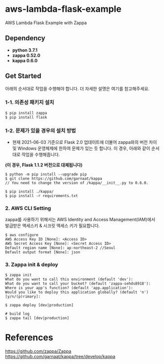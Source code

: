 # aws-lambda-flask-example
AWS Lambda Flask Example with Zappa 



## Dependency

- **python 3.7.1**
- **zappa 0.52.0**
- **kappa 0.6.0**



## Get Started

아래의 순서대로 작업을 수행해야 합니다. 더 자세한 설명은 여기를 참고해주세요.



### 1-1. 의존성 패키지 설치

```shell
$ pip install zappa
$ pip install flask
```



### 1-2. 문제가 있을 경우의 설치 방법

- 현재 2021-06-03 기준으로 Flask 2.0 업데이트에 더불어 zappa와의 버전 차이 및 Windows 운영체제에 한하여 문제가 있는 듯 합니다. 이 경우, 아래와 같이 순서대로 작업을 수행해줍니다.

**(이 경우, Flask 1.1.2 버전으로 대체됩니다)**

```shell
$ python -m pip install --upgrade pip
$ git clone https://github.com/garnaat/kappa
// You need to change the version of /kappa/__init__.py to 0.6.0.

$ pip install ./kappa/
$ pip install -r requirements.txt
```



### 2. AWS CLI Setting

zappa를 사용하기 위해서는 AWS Identity and Access Management(IAM)에서 발급받은 액세스키 & 시크릿 액세스 키가 필요합니다.
```shell
$ aws configure
AWS Access Key ID [None]: <Access ID>
AWS Secret Access Key [None]: <Secret Access ID>
Default region name [None]: ap-northeast-2 //Seoul
Default output format [None]: json
```



### 3. Zappa init & deploy

```shell
$ zappa init
What do you want to call this environment (default 'dev'):
What do you want to call your bucket? (default 'zappa-sehds8918'): 
Where is your app's function? (default 'app.application'):
Would you like to deploy this application globally? (default 'n') [y/n/(p)rimary]:

$ zappa deploy [dev|production]

# build log
$ zappa tail [dev|production]
```



# References

https://github.com/zappa/Zappa
https://github.com/garnaat/kappa/tree/develop/kappa